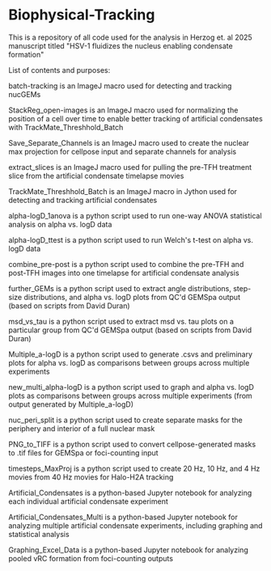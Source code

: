 # Biophysical-Tracking

This is a repository of all code used for the analysis in Herzog et. al 2025 manuscript titled "HSV-1 fluidizes the nucleus enabling condensate formation"

List of contents and purposes:
  
  batch-tracking is an ImageJ macro used for detecting and tracking nucGEMs
  
  StackReg_open-images is an ImageJ macro used for normalizing the position of a cell over time to enable better tracking of artificial condensates with TrackMate_Threshhold_Batch
  
  Save_Separate_Channels is an ImageJ macro used to create the nuclear max projection for cellpose input and separate channels for analysis
  
  extract_slices is an ImageJ macro used for pulling the pre-TFH treatment slice from the artificial condensate timelapse movies
  
  
  TrackMate_Threshhold_Batch is an ImageJ macro in Jython used for detecting and tracking artificial condensates

  
  alpha-logD_1anova is a python script used to run one-way ANOVA statistical analysis on alpha vs. logD data
  
  alpha-logD_ttest is a python script used to run Welch's t-test on alpha vs. logD data
  
  combine_pre-post is a python script used to combine the pre-TFH and post-TFH images into one timelapse for artificial condensate analysis
  
  further_GEMs is a python script used to extract angle distributions, step-size distributions, and alpha vs. logD plots from QC'd GEMSpa output (based on scripts from David Duran)
  
  msd_vs_tau is a python script used to extract msd vs. tau plots on a particular group from QC'd GEMSpa output (based on scripts from David Duran)
  
  Multiple_a-logD is a python script used to generate .csvs and preliminary plots for alpha vs. logD as comparisons between groups across multiple experiments
  
  new_multi_alpha-logD is a python script used to graph and alpha vs. logD plots as comparisons between groups across multiple experiments (from output generated by Multiple_a-logD)
  
  nuc_peri_split is a python script used to create separate masks for the periphery and interior of a full nuclear mask
  
  PNG_to_TIFF is a python script used to convert cellpose-generated masks to .tif files for GEMSpa or foci-counting input
  
  timesteps_MaxProj is a python script used to create 20 Hz, 10 Hz, and 4 Hz movies from 40 Hz movies for Halo-H2A tracking

  
  Artificial_Condensates is a python-based Jupyter notebook for analyzing each individual artificial condensate experiment
  
  Artificial_Condensates_Multi is a python-based Jupyter notebook for analyzing multiple artificial condensate experiments, including graphing and statistical analysis
  
  Graphing_Excel_Data is a python-based Jupyter notebook for analyzing pooled vRC formation from foci-counting outputs 
  
  

